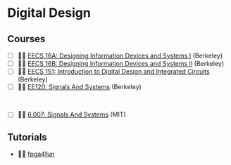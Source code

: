 # Digital Design

## Courses

- [ ] 🧑‍🏫 [EECS 16A: Designing Information Devices and Systems I](https://eecs16a.org/) (Berkeley)
- [ ] 🧑‍🏫 [EECS 16B: Designing Information Devices and Systems II](https://eecs16b.org/) (Berkeley)
- [ ] 🧑‍🏫 [EECS 151: Introduction to Digital Design and Integrated Circuits](https://eecs151.org/) (Berkeley)
- [ ] 🧑‍🏫 [EE120: Signals And Systems](https://ee120-course-staff.github.io/) (Berkeley)

<br>

- [ ] 🧑‍🏫 [6.007: Signals And Systems](https://ocw.mit.edu/courses/res-6-007-signals-and-systems-spring-2011/) (MIT)

## Tutorials

- 🧑‍💻 [fpga4fun](https://www.fpga4fun.com/)


